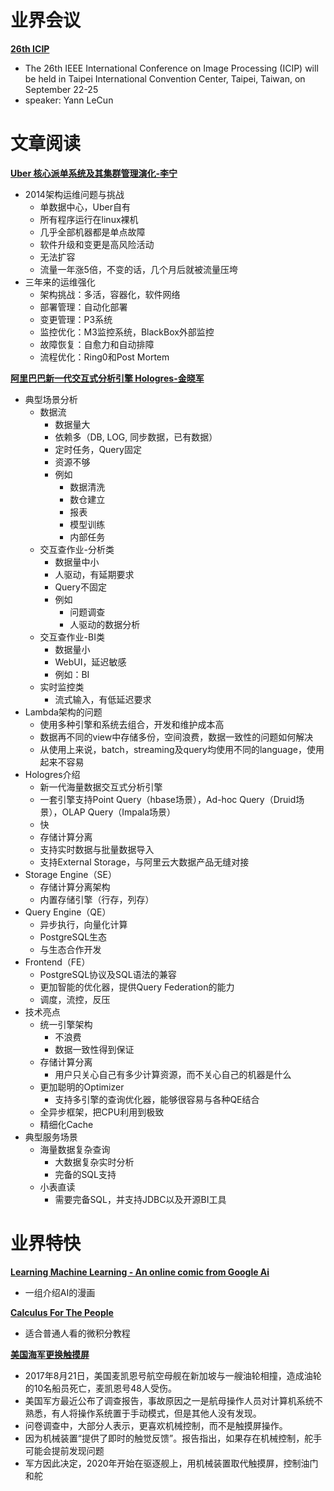# 业界会议

[**26th ICIP**](http://2019.ieeeicip.org/)
* The 26th IEEE International Conference on Image Processing (ICIP) will be held in Taipei International Convention Center, Taipei, Taiwan, on September 22-25
* speaker: Yann LeCun


# 文章阅读

[**Uber 核心派单系统及其集群管理演化-李宁**](https://ppt.infoq.cn/list/qconbj2019)
* 2014架构运维问题与挑战
   * 单数据中心，Uber自有
   * 所有程序运行在linux裸机
   * 几乎全部机器都是单点故障
   * 软件升级和变更是高风险活动
   * 无法扩容
   * 流量一年涨5倍，不变的话，几个月后就被流量压垮
* 三年来的运维强化
   * 架构挑战：多活，容器化，软件网络
   * 部署管理：自动化部署
   * 变更管理：P3系统
   * 监控优化：M3监控系统，BlackBox外部监控
   * 故障恢复：自愈力和自动排障
   * 流程优化：Ring0和Post Mortem


[**阿里巴巴新一代交互式分析引擎 Hologres-金晓军**](https://ppt.infoq.cn/list/qconbj2019)
* 典型场景分析
   * 数据流
      * 数据量大
      * 依赖多（DB, LOG, 同步数据，已有数据）
      * 定时任务，Query固定
      * 资源不够
      * 例如
         * 数据清洗
         * 数仓建立
         * 报表
         * 模型训练
         * 内部任务
   * 交互查作业-分析类
      * 数据量中小
      * 人驱动，有延期要求
      * Query不固定
      * 例如
         * 问题调查
         * 人驱动的数据分析
   * 交互查作业-BI类
      * 数据量小
      * WebUI，延迟敏感
      * 例如：BI
   * 实时监控类
      * 流式输入，有低延迟要求
* Lambda架构的问题
   * 使用多种引擎和系统去组合，开发和维护成本高
   * 数据再不同的view中存储多份，空间浪费，数据一致性的问题如何解决
   * 从使用上来说，batch，streaming及query均使用不同的language，使用起来不容易
* Hologres介绍
   * 新一代海量数据交互式分析引擎
   * 一套引擎支持Point Query（hbase场景），Ad-hoc Query（Druid场景），OLAP Query（Impala场景）
   * 快
   * 存储计算分离
   * 支持实时数据与批量数据导入
   * 支持External Storage，与阿里云大数据产品无缝对接
* Storage Engine（SE）
   * 存储计算分离架构
   * 内置存储引擎（行存，列存）
* Query Engine（QE）
   * 异步执行，向量化计算
   * PostgreSQL生态
   * 与生态合作开发
* Frontend（FE）
   * PostgreSQL协议及SQL语法的兼容
   * 更加智能的优化器，提供Query Federation的能力
   * 调度，流控，反压
* 技术亮点
   * 统一引擎架构
      * 不浪费
      * 数据一致性得到保证
   * 存储计算分离
      * 用户只关心自己有多少计算资源，而不关心自己的机器是什么
   * 更加聪明的Optimizer
      * 支持多引擎的查询优化器，能够很容易与各种QE结合
   * 全异步框架，把CPU利用到极致
   * 精细化Cache
* 典型服务场景
   * 海量数据复杂查询
      * 大数据复杂实时分析
      * 完备的SQL支持
   * 小表直读
      * 需要完备SQL，并支持JDBC以及开源BI工具


# 业界特快

[**Learning Machine Learning - An online comic from Google Ai**](https://cloud.google.com/products/ai/ml-comic-1/)
* 一组介绍AI的漫画

[**Calculus For The People**](https://www.geogebra.org/m/x39ys4d7)
* 适合普通人看的微积分教程

[**美国海军更换触摸屏**](https://www.theverge.com/2019/8/11/20800111/us-navy-uss-john-s-mccain-crash-ntsb-report-touchscreen-mechanical-controls)
* 2017年8月21日，美国麦凯恩号航空母舰在新加坡与一艘油轮相撞，造成油轮的10名船员死亡，麦凯恩号48人受伤。
* 美国军方最近公布了调查报告，事故原因之一是航母操作人员对计算机系统不熟悉，有人将操作系统置于手动模式，但是其他人没有发现。
* 问卷调查中，大部分人表示，更喜欢机械控制，而不是触摸屏操作。
* 因为机械装置“提供了即时的触觉反馈”。报告指出，如果存在机械控制，舵手可能会提前发现问题
* 军方因此决定，2020年开始在驱逐舰上，用机械装置取代触摸屏，控制油门和舵
